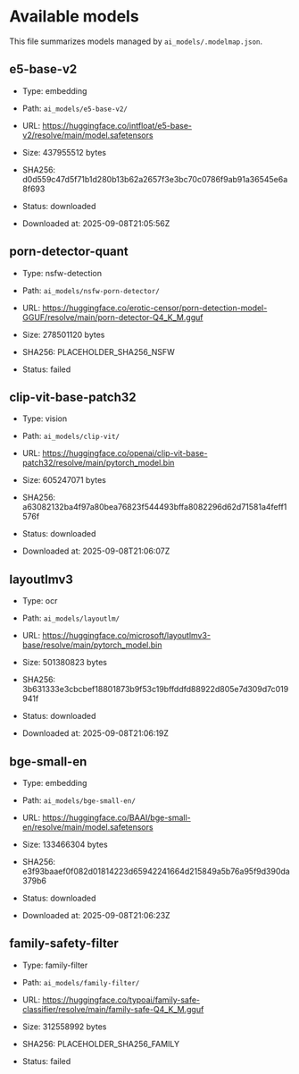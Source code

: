 # Available models

This file summarizes models managed by `ai_models/.modelmap.json`.

## e5-base-v2

- Type: embedding

- Path: `ai_models/e5-base-v2/`

- URL: https://huggingface.co/intfloat/e5-base-v2/resolve/main/model.safetensors

- Size: 437955512 bytes

- SHA256: d0d559c47d5f71b1d280b13b62a2657f3e3bc70c0786f9ab91a36545e6a8f693

- Status: downloaded

- Downloaded at: 2025-09-08T21:05:56Z



## porn-detector-quant

- Type: nsfw-detection

- Path: `ai_models/nsfw-porn-detector/`

- URL: https://huggingface.co/erotic-censor/porn-detection-model-GGUF/resolve/main/porn-detector-Q4_K_M.gguf

- Size: 278501120 bytes

- SHA256: PLACEHOLDER_SHA256_NSFW

- Status: failed



## clip-vit-base-patch32

- Type: vision

- Path: `ai_models/clip-vit/`

- URL: https://huggingface.co/openai/clip-vit-base-patch32/resolve/main/pytorch_model.bin

- Size: 605247071 bytes

- SHA256: a63082132ba4f97a80bea76823f544493bffa8082296d62d71581a4feff1576f

- Status: downloaded

- Downloaded at: 2025-09-08T21:06:07Z



## layoutlmv3

- Type: ocr

- Path: `ai_models/layoutlm/`

- URL: https://huggingface.co/microsoft/layoutlmv3-base/resolve/main/pytorch_model.bin

- Size: 501380823 bytes

- SHA256: 3b631333e3cbcbef18801873b9f53c19bffddfd88922d805e7d309d7c019941f

- Status: downloaded

- Downloaded at: 2025-09-08T21:06:19Z



## bge-small-en

- Type: embedding

- Path: `ai_models/bge-small-en/`

- URL: https://huggingface.co/BAAI/bge-small-en/resolve/main/model.safetensors

- Size: 133466304 bytes

- SHA256: e3f93baaef0f082d01814223d65942241664d215849a5b76a95f9d390da379b6

- Status: downloaded

- Downloaded at: 2025-09-08T21:06:23Z



## family-safety-filter

- Type: family-filter

- Path: `ai_models/family-filter/`

- URL: https://huggingface.co/typoai/family-safe-classifier/resolve/main/family-safe-Q4_K_M.gguf

- Size: 312558992 bytes

- SHA256: PLACEHOLDER_SHA256_FAMILY

- Status: failed


